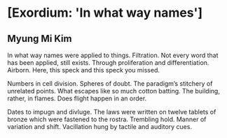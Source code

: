 # [Exordium: 'In what way names']
## Myung Mi Kim
In what way names were applied to things. Filtration. Not every word that has
been applied, still exists. Through proliferation and differentiation.
Airborn. Here, this speck and this speck you missed.




Numbers in cell division. Spheres of doubt. The paradigm’s stitchery of
unrelated points. What escapes like so much cotton batting. The building,
rather, in flames. Does flight happen in an order.




Dates to impugn and divluge. The laws were written on twelve tablets of bronze
which were fastened to the rostra. Trembling hold. Manner of variation and
shift. Vacillation hung by tactile and auditory cues.